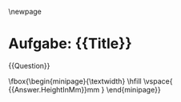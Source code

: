 \newpage

# Aufgabe: {{Title}}

{{Question}}

\fbox{\begin{minipage}{\textwidth} \hfill \vspace{ {{Answer.HeightInMm}}mm } \end{minipage}}
